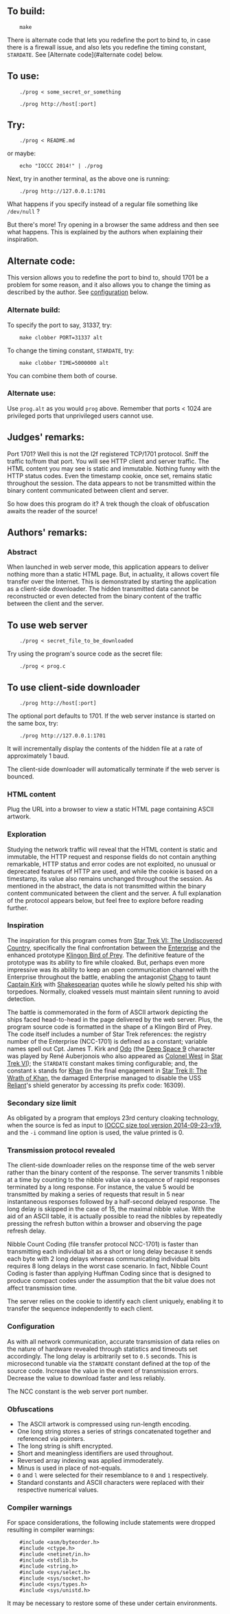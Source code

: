 ## To build:

``` <!---sh-->
    make
```

There is alternate code that lets you redefine the port to bind to, in case
there is a firewall issue, and also lets you redefine the timing constant,
`STARDATE`. See [Alternate code](#alternate code) below.


## To use:

``` <!---sh-->
    ./prog < some_secret_or_something

    ./prog http://host[:port]
```


## Try:

``` <!---sh-->
    ./prog < README.md
```

or maybe:

``` <!---sh-->
    echo "IOCCC 2014!" | ./prog
```

Next, try in another terminal, as the above one is running:

``` <!---sh-->
    ./prog http://127.0.0.1:1701
```

What happens if you specify instead of a regular file something like
`/dev/null` ?


But there's more! Try opening in a browser the same address and then see what
happens. This is explained by the authors when explaining their inspiration.


## Alternate code:

This version allows you to redefine the port to bind to, should 1701 be a
problem for some reason, and it also allows you to change the timing as
described by the author. See [configuration](#configuration) below.


### Alternate build:

To specify the port to say, 31337, try:

``` <!---sh-->
    make clobber PORT=31337 alt
```

To change the timing constant, `STARDATE`, try:

``` <!---sh-->
    make clobber TIME=5000000 alt
```

You can combine them both of course.


### Alternate use:

Use `prog.alt` as you would `prog` above. Remember that ports < 1024 are
privileged ports that unprivileged users cannot use.


## Judges' remarks:

Port 1701?  Well this is not the l2f registered TCP/1701 protocol.
Sniff the traffic to/from that port.  You will see HTTP client
and server traffic.  The HTML content you may see is static and
immutable.  Nothing funny with the HTTP status codes.  Even the
timestamp cookie, once set, remains static throughout the
session.  The data appears to not be transmitted within the
binary content communicated between client and server.

So how does this program do it?  A trek though the cloak of
obfuscation awaits the reader of the source!


## Authors' remarks:

### Abstract

When launched in web server mode, this application appears to deliver nothing
more than a static HTML page.  But, in actuality, it allows covert file
transfer over the Internet.  This is demonstrated by starting the application as
a client-side downloader.  The hidden transmitted data cannot be reconstructed
or even detected from the binary content of the traffic between the client and
the server.

## To use web server

``` <!---sh-->
    ./prog < secret_file_to_be_downloaded
```

Try using the program's source code as the secret file:

``` <!---sh-->
    ./prog < prog.c
```

## To use client-side downloader

``` <!---sh-->
    ./prog http://host[:port]
```

The optional port defaults to 1701.  If the web server instance is started on
the same box, try:

``` <!---sh-->
    ./prog http://127.0.0.1:1701
```

It will incrementally display the contents of the hidden file at a rate of
approximately 1 baud.

The client-side downloader will automatically terminate if the web server is
bounced.


### HTML content

Plug the URL into a browser to view a static HTML page containing ASCII artwork.


### Exploration

Studying the network traffic will reveal that the HTML content is static and
immutable, the HTTP request and response fields do not contain anything
remarkable, HTTP status and error codes are not exploited, no unusual or
deprecated features of HTTP are used, and while the cookie is based on a
timestamp, its value also remains unchanged throughout the session.  As
mentioned in the abstract, the data is not transmitted within the binary content
communicated between the client and the server.  A full explanation of the
protocol appears below, but feel free to explore before reading further.


### Inspiration

The inspiration for this program comes from [Star Trek VI: The Undiscovered
Country](https://memory-alpha.fandom.com/wiki/Star_Trek_VI:_The_Undiscovered_Country),
specifically the final confrontation between the
[Enterprise](https://memory-alpha.fandom.com/wiki/USS_Enterprise_(NCC-1701)) and
the enhanced prototype [Klingon Bird of
Prey](https://memory-alpha.fandom.com/wiki/Klingon_Bird-of-Prey). The definitive
feature of the prototype was its ability to fire while cloaked. But, perhaps
even more impressive was its ability to keep an open communication channel with
the Enterprise throughout the battle, enabling the antagonist
[Chang](https://memory-alpha.fandom.com/wiki/Chang_(General)) to taunt [Captain
Kirk](https://memory-alpha.fandom.com/wiki/James_T._Kirk) with
[Shakespearian](https://en.wikipedia.org/wiki/William_Shakespeare) quotes while
he slowly pelted his ship with torpedoes.  Normally, cloaked vessels must
maintain silent running to avoid detection.

The battle is commemorated in the form of ASCII artwork depicting the ships
faced head-to-head in the page delivered by the web server.  Plus, the program
source code is formatted in the shape of a Klingon Bird of Prey.  The code
itself includes a number of Star Trek references: the registry number of the
Enterprise (NCC-1701) is defined as a constant; variable names spell out Cpt.
James T. Kirk and [Odo](https://memory-alpha.fandom.com/wiki/Odo) (the [Deep
Space 9](https://memory-alpha.fandom.com/wiki/Star_Trek:_Deep_Space_Nine)
character was played by René Auberjonois who also appeared as [Colonel
West](https://memory-alpha.fandom.com/wiki/West) in [Star Trek
VI](https://memory-alpha.fandom.com/wiki/Star_Trek_VI:_The_Undiscovered_Country));
the `STARDATE` constant makes timing configurable; and, the constant `k` stands
for [Khan](https://memory-alpha.fandom.com/wiki/Khan_Noonien_Singh) (in the
final engagement in [Star Trek II: The Wrath of
Khan](https://memory-alpha.fandom.com/wiki/Star_Trek_II:_The_Wrath_of_Khan), the
damaged Enterprise managed to disable the USS
[Reliant](https://memory-alpha.fandom.com/wiki/USS_Reliant_(NCC-1864))'s shield
generator by accessing its prefix code: 16309).


### Secondary size limit

As obligated by a program that employs 23rd century cloaking technology, when
the source is fed as input to [IOCCC size tool version
2014-09-23-v19](%%REPO_URL%%/2014/iocccsize.c), and the `-i` command line option is used, the
value printed is 0.


### Transmission protocol revealed

The client-side downloader relies on the response time of the web server rather
than the binary content of the response.  The server transmits 1 nibble at a
time by counting to the nibble value via a sequence of rapid responses
terminated by a long response.  For instance, the value 5 would be transmitted
by making a series of requests that result in 5 near instantaneous responses
followed by a half-second delayed response.  The long delay is skipped in the
case of 15, the maximal nibble value.  With the aid of an ASCII table, it is
actually possible to read the nibbles by repeatedly pressing the refresh button
within a browser and observing the page refresh delay.

Nibble Count Coding (file transfer protocol NCC-1701) is faster than
transmitting each individual bit as a short or long delay because it sends each
byte with 2 long delays whereas communicating individual bits requires 8 long
delays in the worst case scenario.  In fact, Nibble Count Coding is faster than
applying Huffman Coding since that is designed to produce compact codes under
the assumption that the bit value does not affect transmission time.

The server relies on the cookie to identify each client uniquely, enabling it to
transfer the sequence independently to each client.


### Configuration

As with all network communication, accurate transmission of data relies on the
nature of hardware revealed through statistics and timeouts set accordingly.
The long delay is arbitrarily set to `0.5` seconds.  This is microsecond tunable
via the `STARDATE` constant defined at the top of the source code.  Increase the
value in the event of transmission errors.  Decrease the value to download
faster and less reliably.

The NCC constant is the web server port number.


### Obfuscations

* The ASCII artwork is compressed using run-length encoding.
* One long string stores a series of strings concatenated together and
referenced via pointers.
* The long string is shift encrypted.
* Short and meaningless identifiers are used throughout.
* Reversed array indexing was applied immoderately.
* Minus is used in place of not-equals.
* `O` and `l` were selected for their resemblance to `0` and `1` respectively.
* Standard constants and ASCII characters were replaced with their respective
numerical values.


### Compiler warnings

For space considerations, the following include statements were dropped
resulting in compiler warnings:

``` <!---c-->
    #include <asm/byteorder.h>
    #include <ctype.h>
    #include <netinet/in.h>
    #include <stdlib.h>
    #include <string.h>
    #include <sys/select.h>
    #include <sys/socket.h>
    #include <sys/types.h>
    #include <sys/unistd.h>
```

It may be necessary to restore some of these under certain environments.

<!--

    Copyright © 1984-2024 by Landon Curt Noll. All Rights Reserved.

    You are free to share and adapt this file under the terms of this license:

	Creative Commons Attribution-ShareAlike 4.0 International (CC BY-SA 4.0)

    For more information, see:

	https://creativecommons.org/licenses/by-sa/4.0/

-->
